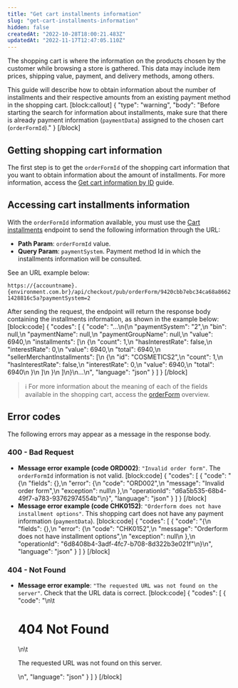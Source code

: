 ```yaml
---
title: "Get cart installments information"
slug: "get-cart-installments-information"
hidden: false
createdAt: "2022-10-28T18:00:21.483Z"
updatedAt: "2022-11-17T12:47:05.110Z"
---
```

The shopping cart is where the information on the products chosen by the customer while browsing a store is gathered. This data may include item prices, shipping value, payment, and delivery methods, among others.

This guide will describe how to obtain information about the number of installments and their respective amounts from an existing payment method in the shopping cart.
[block:callout]
{
  "type": "warning",
  "body": "Before starting the search for information about installments, make sure that there is already payment information (`paymentData`) assigned to the chosen cart (`orderFormId`)."
}
[/block]
## Getting shopping cart information

The first step is to get the `orderFormId` of the shopping cart information that you want to obtain information about the amount of installments. For more information, access the [Get cart information by ID](https://developers.vtex.com/vtex-rest-api/docs/get-cart-information-by-id) guide.


## Accessing cart installments information

With the `orderFormId` information available, you must use the [Cart installments](https://developers.vtex.com/vtex-rest-api/reference/getcartinstallments) endpoint to send the following information through the URL:

- **Path Param**: `orderFormId` value.
- **Query Param**: `paymentSystem`. Payment method Id in which the installments information will be consulted.

See an URL example below:

`https://{accountname}.{environment.com.br}/api/checkout/pub/orderForm/9420cbb7ebc34ca68a86621428816c5a?paymentSystem=2`

After sending the request, the endpoint will return the response body containing the installments information, as shown in the example below:
[block:code]
{
  "codes": [
    {
      "code": "...\n{\n      \"paymentSystem\": \"2\",\n      \"bin\": null,\n      \"paymentName\": null,\n      \"paymentGroupName\": null,\n      \"value\": 6940,\n      \"installments\": [\n          {\n             \"count\": 1,\n             \"hasInterestRate\": false,\n             \"interestRate\": 0,\n             \"value\": 6940,\n             \"total\": 6940,\n             \"sellerMerchantInstallments\": [\n                  {\n                     \"id\": \"COSMETICS2\",\n                     \"count\": 1,\n                     \"hasInterestRate\": false,\n                     \"interestRate\": 0,\n                     \"value\": 6940,\n                     \"total\": 6940\n                   }\n              ]\n          }\n      ]\n}\n...\n",
      "language": "json"
    }
  ]
}
[/block]

>ℹ️ For more information about the meaning of each of the fields available in the shopping cart, access the [orderForm](https://developers.vtex.com/vtex-rest-api/reference/orderform-fields) overview.

## Error codes

The following errors may appear as a message in the response body.

### 400 - Bad Request

- **Message error example (code ORD002)**: `"Invalid order form"`. The `orderFormId` information is not valid.
[block:code]
{
  "codes": [
    {
      "code": "{\n    \"fields\": {},\n    \"error\": {\n        \"code\": \"ORD002\",\n        \"message\": \"Invalid order form\",\n        \"exception\": null\n    },\n    \"operationId\": \"d6a5b535-68b4-49f7-a783-93762974554b\"\n}",
      "language": "json"
    }
  ]
}
[/block]
- **Message error example (code CHK0152)**: `"Orderform does not have installment options"`. This shopping cart does not have any payment information (`paymentData`).
[block:code]
{
  "codes": [
    {
      "code": "{\n    \"fields\": {},\n    \"error\": {\n        \"code\": \"CHK0152\",\n        \"message\": \"Orderform does not have installment options\",\n        \"exception\": null\n    },\n    \"operationId\": \"6d8408b4-3adf-4fc7-b708-8d322b3e021f\"\n}\n",
      "language": "json"
    }
  ]
}
[/block]
### 404 - Not Found

- **Message error example**: `"The requested URL was not found on the server"`. Check that the URL data is correct.
[block:code]
{
  "codes": [
    {
      "code": "<body>\n\t<h1>404 Not Found</h1>\n\t<p>The requested URL was not found on this server.</p>\n</body>",
      "language": "json"
    }
  ]
}
[/block]